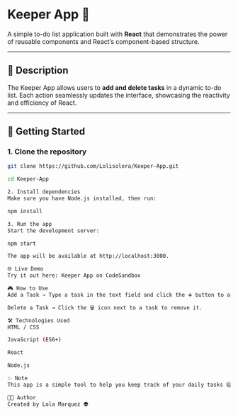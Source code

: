 # Keeper App 📝

A simple to-do list application built with **React** that demonstrates the power of reusable components and React’s component-based structure.

---

## 📖 Description

The Keeper App allows users to **add and delete tasks** in a dynamic to-do list. Each action seamlessly updates the interface, showcasing the reactivity and efficiency of React.

---

## 🚀 Getting Started

### 1. Clone the repository
```bash
git clone https://github.com/Lolisolera/Keeper-App.git

cd Keeper-App

2. Install dependencies
Make sure you have Node.js installed, then run:

npm install

3. Run the app
Start the development server:

npm start

The app will be available at http://localhost:3000.

🌐 Live Demo
Try it out here: Keeper App on CodeSandbox

🎮 How to Use
Add a Task → Type a task in the text field and click the ➕ button to add it.

Delete a Task → Click the 🗑️ icon next to a task to remove it.

🛠️ Technologies Used
HTML / CSS

JavaScript (ES6+)

React

Node.js

✨ Note
This app is a simple tool to help you keep track of your daily tasks 😄

👩‍💻 Author
Created by Lola Marquez 👽
